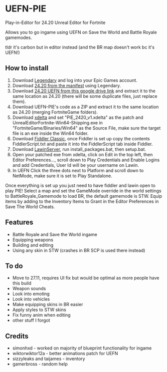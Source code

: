 # UEFN-PIE
 Play-in-Editor for 24.20 Unreal Editor for Fortnite

Allows you to go ingame using UEFN on Save the World and Battle Royale gamemodes.

tldr it's carbon but in editor instead (and the BR map doesn't work bc it's UEFN!)

## How to install

1. Download [Legendary](https://github.com/derrod/legendary) and log into your Epic Games account.
2. Download [24.20 from the manifest](https://github.com/polynite/fn-releases/blob/master/manifests/tmTvOoFm8OIjCeEGcEy5K-JduF6EvA.manifest) using Legendary.
3. Download [24.20 UEFN from this google drive link](https://drive.google.com/file/d/19Tf2c5O0ZAsjAWzwrpQBYgPszo9GQKQn/view?usp=sharing) and extract it to the same location as 24.20 (there will be some duplicate files, just replace them).
4. Download UEFN-PIE's code as a ZIP and extract it to the same location as 24.20 (merging FortniteGame folders).
5. Download [xdelta](https://www.romhacking.net/download/utilities/598/) and set "PIE_2420_v1.xdelta" as the patch and UnrealEditorFortnite-Win64-Shipping.exe in "FortniteGame/Binaries/Win64" as the Source File, make sure the target file is an exe inside the Win64 folder.
6. Download [Fiddler Classic](https://www.telerik.com/download/fiddler), once Fiddler is set up copy the contents FiddlerScript.txt and paste it into the FiddlerScript tab inside Fiddler.
7. Download [LawinServer](https://github.com/Lawin0129/LawinServer), run install_packages.bat, then setup.bat.
8. Open your patched exe from xdelta, click on Edit in the top left, then Editor Preferences..., scroll down to Play Credentials and Enable Logins and add Credentials, User Id will be your username on Lawin.
9. In UEFN Click the three dots next to Platform and scroll down to NetMode, make sure it is set to Play Standalone.

Once everything is set up you just need to have fiddler and lawin open to play PIE! Select a map and set the GameMode override in the world settings to BattleRoyale_Gamemode to load BR, the default gamemode is STW.
Equip items by adding to the Inventory Items to Grant in the Editor Preferences in Save The World Cheats.

## Features
- Battle Royale and Save the World ingame
- Equipping weapons
- Building and editing
- Using any skin in STW (crashes in BR SCP is used there instead)

## To do
- Move to 27.11, requires UI fix but would be optimal as more people have this build
- Weapon sounds
- Look into emoting
- Look into vehicles
- Make equipping skins in BR easier
- Apply styles to STW skins
- Fix funny anim when editing
- other stuff I forgot

## Credits
- simonhxd - worked on majority of blueprint functionality for ingame
- wiktorwiktor12a - better animations patch for UEFN
- sizzyleaks and taijames - inventory
- gamerbross - random help
